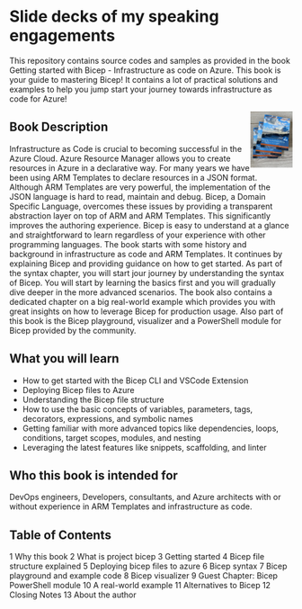 #  Slide decks of my speaking engagements
This repository contains source codes and samples as provided in the book Getting started with Bicep - Infrastructure as code on Azure. This book is your guide to mastering Bicep! It contains a lot of practical solutions and examples to help you jump start your journey towards infrastructure as code for Azure!

<img align="right" src="https://github.com/fberson/Getting-started-with-Bicep-Infrastructure-as-code-on-Azure/blob/main/cover.jpg" height=100>

## Book Description
Infrastructure as Code is crucial to becoming successful in the Azure Cloud. Azure Resource Manager allows you to create resources in Azure in a declarative way. For many years we have been using ARM Templates to declare resources in a JSON format. Although ARM Templates are very powerful, the implementation of the JSON language is hard to read, maintain and debug. Bicep, a Domain Specific Language, overcomes these issues by providing a transparent abstraction layer on top of ARM and ARM Templates. This significantly improves the authoring experience. Bicep is easy to understand at a glance and straightforward to learn regardless of your experience with other programming languages.
The book starts with some history and background in infrastructure as code and ARM Templates. It continues by explaining Bicep and providing guidance on how to get started.
As part of the syntax chapter, you will start jour journey by understanding the syntax of Bicep. You will start by learning the basics first and you will gradually dive deeper in the more advanced scenarios.
The book also contains a dedicated chapter on a big real-world example which provides you with great insights on how to leverage Bicep for production usage.
Also part of this book is the Bicep playground, visualizer and a PowerShell module for Bicep provided by the community.

## What you will learn
-	How to get started with the Bicep CLI and VSCode Extension
-	Deploying Bicep files to Azure
-	Understanding the Bicep file structure 
-	How to use the basic concepts of variables, parameters, tags, decorators, expressions, and symbolic names
-	Getting familiar with more advanced topics like dependencies, loops, conditions, target scopes, modules, and nesting
-	Leveraging the latest features like snippets, scaffolding, and linter

## Who this book is intended for
DevOps engineers, Developers, consultants, and Azure architects with or without experience in ARM Templates and infrastructure as code.

## Table of Contents
1	Why this book
2	What is project bicep
3	Getting started
4	Bicep file structure explained
5	Deploying bicep files to azure
6	Bicep syntax
7	Bicep playground and example code
8	Bicep visualizer
9	Guest Chapter: Bicep PowerShell module
10	A real-world example
11	Alternatives to Bicep
12	Closing Notes
13	About the author
